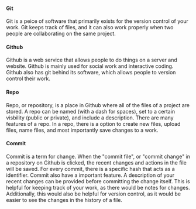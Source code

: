 #### Git
Git is a peice of software that primarily exists for the version control of your work. Git keeps track of files, and it can also work properly when two people are collaborating on the same project. 

#### Github
Github is a web service that allows people to do things on a server and website. Github is mainly used for social work and interactive coding. Github also has git behind its software, which allows people to version control their work.

#### Repo
Repo, or repository, is a place in Github where all of the files of a project are stored. A repo can be named (with a dash for spaces), set to a certain visbility (public or private), and include a description. There are many features of a repo. In a repo, there is a option to create new files, upload files, name files, and most importantly save changes to a work. 

#### Commit
Commit is a term for change. When the "commit file", or "commit change" in a repository on Github is clicked, the recent changes and actions in the file will be saved. For every commit, there is a specific hash that acts as a identifier. Commit also have a important feature. A description of your recent changes can be provided before committing the change itself. This is helpful for keeping track of your work, as there would be notes for changes. Additionally, this would also be helpful for version control, as it would be easier to see the changes in the history of a file.
